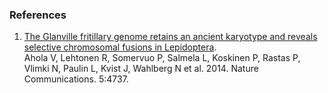 ### References

1.  [The Glanville fritillary genome retains an ancient karyotype and
    reveals selective chromosomal fusions in
    Lepidoptera](http://europepmc.org/abstract/MED/25189940).\
    Ahola V, Lehtonen R, Somervuo P, Salmela L, Koskinen P, Rastas P,
    Vlimki N, Paulin L, Kvist J, Wahlberg N et al. 2014. Nature
    Communications. 5:4737.

